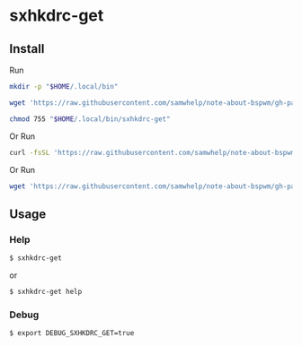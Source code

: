 
# sxhkdrc-get

## Install

Run

``` sh
mkdir -p "$HOME/.local/bin"

wget 'https://raw.githubusercontent.com/samwhelp/note-about-bspwm/gh-pages/_demo/project/sxhkdrc-profile/sxhkdrc-get/sxhkdrc-get' -O "$HOME/.local/bin/sxhkdrc-get"

chmod 755 "$HOME/.local/bin/sxhkdrc-get"
```

Or Run

``` sh
curl -fsSL 'https://raw.githubusercontent.com/samwhelp/note-about-bspwm/gh-pages/_demo/project/sxhkdrc-profile/sxhkdrc-get/remote-install.sh' | bash
```

Or Run

``` sh
wget 'https://raw.githubusercontent.com/samwhelp/note-about-bspwm/gh-pages/_demo/project/sxhkdrc-profile/sxhkdrc-get/remote-install.sh' -q -O - | bash
```


## Usage


### Help

``` sh
$ sxhkdrc-get
```

or

``` sh
$ sxhkdrc-get help
```


### Debug

``` sh
$ export DEBUG_SXHKDRC_GET=true
```
